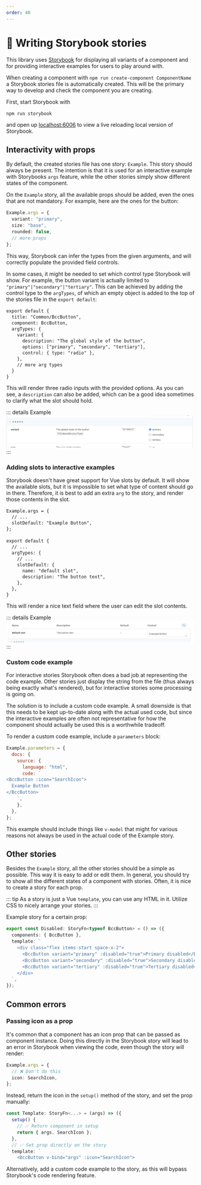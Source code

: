 ```yaml
---
order: 40
---
```


# 📄 Writing Storybook stories
This library uses [Storybook](https://storybook.js.org) for displaying all variants of a component and for providing interactive examples for users to play around with.

When creating a component with `npm run create-component ComponentName` a Storybook stories file is automatically created. This will be the primary way to develop and check the component you are creating.

First, start Storybook with
```
npm run storybook
```
and open up [localhost:6006](http://localhost:6006) to view a live reloading local version of Storybook.

## Interactivity with props
By default, the created stories file has one story: `Example`. This story should always be present. The intention is that it is used for an interactive example with Storybooks `args` feature, while the other stories simply show different states of the component.

On the `Example` story, all the available props should be added, even the ones that are not mandatory. For example, here are the ones for the button:
```ts
Example.args = {
  variant: "primary",
  size: "base",
  rounded: false,
  // more props
};
```

This way, Storybook can infer the types from the given arguments, and will correctly populate the provided field controls.

In some cases, it might be needed to set which control type Storybook will show. For example, the button variant is actually limited to `"primary"|"secondary"|"tertiary"`. This can be achieved by adding the control type to the `argTypes`, of which an empty object is added to the top of the stories file in the `export default`:

```ts{5-9}
export default {
  title: "Common/BccButton",
  component: BccButton,
  argTypes: {
    variant: {
      description: "The global style of the button",
      options: ["primary", "secondary", "tertiary"],
      control: { type: "radio" },
    },
    // more arg types
  }
}
```

This will render three radio inputs with the provided options. As you can see, a `description` can also be added, which can be a good idea sometimes to clarify what the slot should hold.

::: details Example
![](./contributing/storybook-custom-control.png)
:::

### Adding slots to interactive examples
Storybook doesn't have great support for Vue slots by default. It will show the available slots, but it is impossible to set what type of content should go in there. Therefore, it is best to add an extra `arg` to the story, and render those contents in the slot.

```ts{3,10-13}
Example.args = {
  // ...
  slotDefault: "Example Button",
};

export default {
  // ...
  argTypes: {
    // ...
    slotDefault: {
      name: "default slot",
      description: "The button text",
    },
  },
}
```

This will render a nice text field where the user can edit the slot contents.

::: details Example
![](./contributing/storybook-slot.png)
:::

### Custom code example
For interactive stories Storybook often does a bad job at representing the code example. Other stories just display the string from the file (thus always being exactly what's rendered), but for interactive stories some processing is going on.

The solution is to include a custom code example. A small downside is that this needs to be kept up-to-date along with the actual used code, but since the interactive examples are often not representative for how the component should actually be used this is a worthwhile tradeoff.

To render a custom code example, include a `parameters` block:

```js
Example.parameters = {
  docs: {
    source: {
      language: "html",
      code: `
<BccButton :icon="SearchIcon">
  Example Button
</BccButton>
    `,
    },
  },
};
```

This example should include things like `v-model` that might for various reasons not always be used in the actual code of the Example story.

## Other stories
Besides the `Example` story, all the other stories should be a simple as possible. This way it is easy to add or edit them. In general, you should try to show all the different states of a component with stories. Often, it is nice to create a story for each prop.

::: tip
As a story is just a Vue `template`, you can use any HTML in it. Utilize CSS to nicely arrange your stories.
:::

Example story for a certain prop:
```ts
export const Disabled: StoryFn<typeof BccButton> = () => ({
  components: { BccButton },
  template: `
    <div class="flex items-start space-x-2">
      <BccButton variant="primary" :disabled="true">Primary disabled</BccButton>
      <BccButton variant="secondary" :disabled="true">Secondary disabled</BccButton>
      <BccButton variant="tertiary" :disabled="true">Tertiary disabled</BccButton>
    </div>
  `,
});
```

## Common errors
### Passing icon as a prop
It's common that a component has an icon prop that can be passed as component instance. Doing this directly in the Storybook story will lead to an error in Storybook when viewing the code, even though the story will render:
```ts
Example.args = {
  // ❌ Don't do this
  icon: SearchIcon,
};
```

Instead, return the icon in the `setup()` method of the story, and set the prop manually:

```ts
const Template: StoryFn<...> = (args) => ({
  setup() {
    // ✅ Return component in setup
    return { args, SearchIcon };
  },
  // ✅ Set prop directly on the story
  template: `
    <BccButton v-bind="args" :icon="SearchIcon">
```

Alternatively, add a custom code example to the story, as this will bypass Storybook's code rendering feature.
